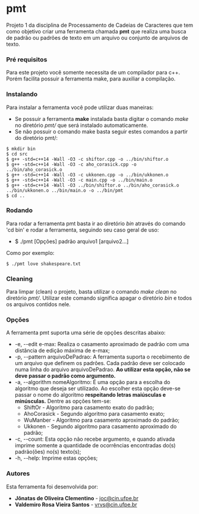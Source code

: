 # pmt

Projeto 1 da disciplina de Processamento de Cadeias de Caracteres que tem como objetivo criar uma ferramenta chamada **pmt** que realiza uma busca de padrão ou padrões de texto em um arquivo ou conjunto de arquivos de texto.

### Pré requisitos

Para este projeto você somente necessita de um compilador para c++. Porém facilita possuir a ferramenta make, para auxiliar a compilação.

### Instalando

Para instalar a ferramenta você pode utilizar duas maneiras:
* Se possuir a ferramenta **make** instalada basta digitar o comando *make* no diretório *pmt/* que será instalado automaticamente.
* Se não possuir o comando make basta seguir estes comandos a partir do diretório pmt/:
```
$ mkdir bin
$ cd src
$ g++ -std=c++14 -Wall -O3 -c shiftor.cpp -o ../bin/shiftor.o
$ g++ -std=c++14 -Wall -O3 -c aho_corasick.cpp -o ../bin/aho_corasick.o
$ g++ -std=c++14 -Wall -O3 -c ukkonen.cpp -o ../bin/ukkonen.o
$ g++ -std=c++14 -Wall -O3 -c main.cpp -o ../bin/main.o
$ g++ -std=c++14 -Wall -O3 ../bin/shiftor.o ../bin/aho_corasick.o ../bin/ukkonen.o ../bin/main.o -o ../bin/pmt
$ cd ..
```

### Rodando

Para rodar a ferramenta pmt basta ir ao diretório *bin* através do comando 'cd bin' e rodar a ferramenta, seguindo seu caso geral de uso:
- $ ./pmt [Opções] padrão arquivo1 [arquivo2...]

Como por exemplo:
```
$ ./pmt love shakespeare.txt
```

### Cleaning

Para limpar (clean) o projeto, basta utilizar o comando *make clean* no diretório *pmt/*. Utilizar este comando significa apagar o diretório *bin* e todos os arquivos contidos nele. 

### Opções

A ferramenta pmt suporta uma série de opções descritas abaixo:

* -e, --edit e-max: Realiza o casamento aproximado de padrão com uma distância de edição máxima de e-max;
* -p, --pattern arquivoDePadrao: A ferramenta suporta o recebimento de um arquivo que definem os padrões. Cada padrão deve ser colocado numa linha do arquivo arquivoDePadrao. **Ao utilizar esta opção, não se deve passar o padrão como argumento.**
* -a, --algorithm nomeAlgoritmo: É uma opção para a escolha do algoritmo que deseja ser utilizado. Ao escolher esta opção deve-se passar o nome do algoritmo **respeitando letras maiúsculas e minúsculas.** Dentre as opções tem-se:
    - ShiftOr - Algoritmo para casamento exato do padrão;
    - AhoCorasick - Segundo algoritmo para casamento exato;
    - WuManber - Algoritmo para casamento aproximado do padrão;
    - Ukkonen - Segundo algoritmo para casamento aproximado do padrão;
* -c, --count: Esta opção não recebe argumento, e quando ativada imprime somente a quantidade de ocorrências encontradas do(s) padrão(ões) no(s) texto(s);
* -h, --help: Imprime estas opções; 


### Autores

Esta ferramenta foi desenvolvida por:
* **Jônatas de Oliveira Clementino** - joc@cin.ufpe.br
* **Valdemiro Rosa Vieira Santos** - vrvs@cin.ufpe.br
